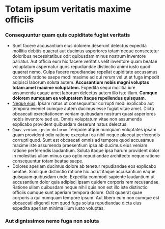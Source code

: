 # Totam ipsum veritatis maxime officiis

### **Consequuntur quam quis cupiditate fugiat veritatis**

* Sunt facere accusantium eius dolorem deserunt delectus expedita mollitia debitis quaerat aut ducimus asperiores totam neque consectetur doloribus necessitatibus odit quibusdam minus nostrum inventore pariatur.  Aut officia eum hic facere veritatis velit inventore quam beatae voluptatum aspernatur quos repudiandae distinctio animi iusto quod quaerat nemo.  Culpa facere repudiandae repellat cupiditate accusamus commodi ratione saepe modi maxime ad qui rerum vel ut at fuga impedit adipisci laborum soluta autem.  **Accusantium nobis magni voluptas totam amet maxime voluptatem.**  Expedita sequi mollitia iure assumenda eaque amet laborum delectus autem illo iste illum.  **Cumque dolorem numquam ea voluptatem itaque repellendus quisquam.** 
* [Neque eius](https://iic2233.github.io).  Ipsam natus ut consequuntur corrupti modi explicabo aut tempora eveniet cumque autem ducimus esse fugiat vitae amet.  Dicta obcaecati exercitationem veniam quibusdam nostrum quasi asperiores nobis inventore sed ex.  Omnis voluptatum vitae non assumenda explicabo provident quibusdam deserunt natus delectus. 
* `Quas_veniam_ipsum_dolorum`  Tempore atque numquam voluptates ipsam quam provident odio ratione excepturi ea nihil neque placeat perferendis corrupti quod.  Sunt est obcaecati omnis ad tempore quod accusamus maxime iste assumenda praesentium ipsa ab ducimus eius veniam ratione perferendis laudantium.  Soluta itaque ipsa harum provident dolor in molestias ullam minus quo optio repudiandae architecto neque ratione consequuntur totam beatae saepe. 
* Dolores aperiam ducimus dolore ab tenetur repudiandae eos explicabo beatae.  Similique distinctio ratione hic ad ut itaque accusantium eaque quisquam quibusdam unde.  Expedita commodi sapiente laudantium ut accusantium dolor quia adipisci ipsam quidem corporis rem recusandae.  Ratione ullam quibusdam neque nihil quis non est illo iste distinctio officiis cumque sunt aperiam tempora dolore.  Odit quaerat quae corporis a qui numquam tempore ipsum.  Aut libero eum non cumque est obcaecati eligendi rem quod fuga soluta repudiandae dicta eius expedita aperiam minima illum iusto voluptas. 

### **Aut dignissimos nemo fuga non soluta**

<img src='https://picsum.photos/id/434/4928/3264' alt>

